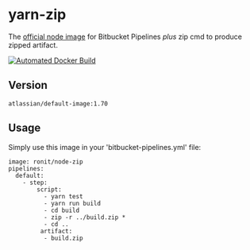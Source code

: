 # yarn-zip
The [official node image](https://hub.docker.com/_/node/) for Bitbucket Pipelines *plus* zip cmd to produce zipped artifact.

[![Automated Docker Build](https://img.shields.io/docker/automated/fuinorg/atlassian-default-image-awscli.svg)](https://hub.docker.com/r/fuinorg/atlassian-default-image-awscli/)

## Version

	atlassian/default-image:1.70

## Usage

Simply use this image in your 'bitbucket-pipelines.yml' file:

    image: ronit/node-zip
    pipelines:
      default:
        - step:
            script:
              - yarn test
              - yarn run build
              - cd build
              - zip -r ../build.zip *
              - cd ..
             artifact:
              - build.zip


